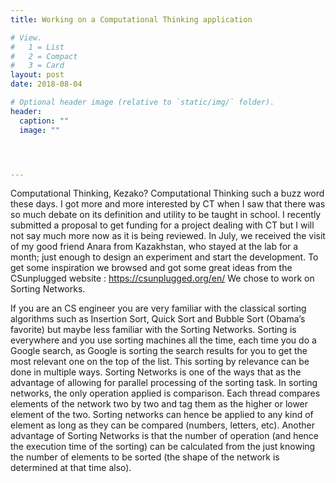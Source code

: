 ```yaml
---
title: Working on a Computational Thinking application

# View.
#   1 = List
#   2 = Compact
#   3 = Card
layout: post
date: 2018-08-04

# Optional header image (relative to `static/img/` folder).
header:
  caption: ""
  image: ""




---
```

Computational Thinking, Kezako? Computational Thinking such a buzz word these days. I got more and more interested by CT when I saw that there was so much debate on its definition and utility to be taught in school. I recently submitted a proposal to get funding for a project dealing with CT but I will not say much more now as it is being reviewed. In July, we received the visit of my good friend Anara from Kazakhstan, who stayed at the lab for a month; just enough to design an experiment and start the development. To get some inspiration we browsed and got some great ideas from the CSunplugged website : https://csunplugged.org/en/ We chose to work on Sorting Networks.

If you are an CS engineer you are very familiar with the classical sorting algorithms such as Insertion Sort, Quick Sort and Bubble Sort (Obama’s favorite) but maybe less familiar with the Sorting Networks. Sorting is everywhere and you use sorting machines all the time, each time you do a Google search, as Google is sorting the search results for you to get the most relevant one on the top of the list. This sorting by relevance can be done in multiple ways. Sorting Networks is one of the ways that as the advantage of allowing for parallel processing of the sorting task. In sorting networks, the only operation applied is comparison. Each thread compares elements of the network two by two and tag them as the higher or lower element of the two. Sorting networks can hence be applied to any kind of element as long as they can be compared (numbers, letters, etc). Another advantage of Sorting Networks is that the number of operation (and hence the execution time of the sorting) can be calculated from the just knowing the number of elements to be sorted (the shape of the network is determined at that time also).   


